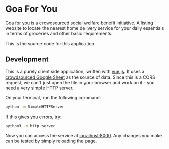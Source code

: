 # Goa For You

[Goa for you](https://goaforyou.in) is a crowdsourced social welfare benefit
initiative. A listing website to locate the nearest home delivery service for
your daily essentials in terms of groceries and other basic requirements.

This is the source code for this application.

## Development

This is a purely client side application, written with [vue.js](https://vuejs.org/).
It uses a [crowdsourced Google Sheet](https://docs.google.com/spreadsheets/d/e/2PACX-1vTTUD7zK1YRnkzoaVoD33VGMUywCaFhS9gRZXa2_SAEb5PnIne7YWxWqy8k1vYvdc5ocT75_KleDmSX/pub?gid=0&single=true&output=csv)
as the source of data. Since this is a CORS request, we can't just open the
file in your browser and work on it - you need a very simple HTTP server.

On your terminal, run the following command:

```bash
python -m SimpleHTTPServer
```

If this gives you errors, try:

```bash
python3 -m http.server
```

Now you can access the service at [localhost:8000](http://localhost:8000). Any
changes you make can be tested by simply reloading the page.